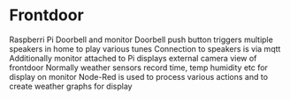 # Frontdoor
Raspberri Pi Doorbell and monitor
Doorbell push button triggers multiple speakers in home to play various tunes
Connection to speakers is via mqtt
Additionally monitor attached to Pi displays external camera view of frontdoor
Normally weather sensors record time, temp humidity etc for display on monitor
Node-Red is used to process various actions and to create weather graphs for display
